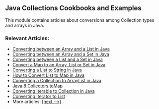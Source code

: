 ## Java Collections Cookbooks and Examples

This module contains articles about conversions among Collection types and arrays in Java.

### Relevant Articles: 
- [Converting between an Array and a List in Java](https://www.baeldung.com/convert-array-to-list-and-list-to-array)
- [Converting between an Array and a Set in Java](https://www.baeldung.com/convert-array-to-set-and-set-to-array)
- [Converting between a List and a Set in Java](https://www.baeldung.com/convert-list-to-set-and-set-to-list)
- [Convert a Map to an Array, List or Set in Java](https://www.baeldung.com/convert-map-values-to-array-list-set)
- [Converting a List to String in Java](https://www.baeldung.com/java-list-to-string)
- [How to Convert List to Map in Java](https://www.baeldung.com/java-list-to-map)
- [Converting a Collection to ArrayList in Java](https://www.baeldung.com/java-convert-collection-arraylist)
- [Java 8 Collectors toMap](https://www.baeldung.com/java-collectors-tomap)
- [Converting Iterable to Collection in Java](https://www.baeldung.com/java-iterable-to-collection)
- [Converting Iterator to List](https://www.baeldung.com/java-convert-iterator-to-list)
- More articles: [[next -->]](../java-collections-conversions-2)